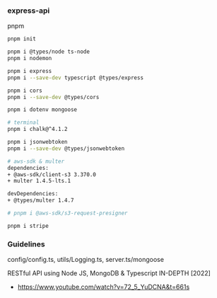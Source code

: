 ### express-api

pnpm
```bash
pnpm init 

pnpm i @types/node ts-node
pnpm i nodemon 

pnpm i express
pnpm i --save-dev typescript @types/express

pnpm i cors
pnpm i --save-dev @types/cors

pnpm i dotenv mongoose

# terminal
pnpm i chalk@^4.1.2

pnpm i jsonwebtoken
pnpm i --save-dev @types/jsonwebtoken

# aws-sdk & multer
dependencies:
+ @aws-sdk/client-s3 3.370.0
+ multer 1.4.5-lts.1

devDependencies:
+ @types/multer 1.4.7

# pnpm i @aws-sdk/s3-request-presigner

pnpm i stripe
```

### Guidelines

config/config.ts, utils/Logging.ts, server.ts/mongoose

RESTful API using Node JS, MongoDB & Typescript IN-DEPTH [2022]
- https://www.youtube.com/watch?v=72_5_YuDCNA&t=661s
